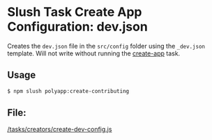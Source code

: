 

<!-- Start tasks/creators/create-dev-config.js -->

# Slush Task Create App Configuration: dev.json

Creates the `dev.json` file in the `src/config` folder using the `_dev.json` template. Will not write without running the [create-app](./create-app.md) task.

## Usage

```bash
$ npm slush polyapp:create-contributing
```

## File:
[/tasks/creators/create-dev-config.js](../../../tasks/creators/create-dev-config.js)

<!-- End tasks/creators/create-dev-config.js -->

